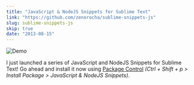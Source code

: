 ```yaml
---
title: "JavaScript & NodeJS Snippets for Sublime Text"
link: "https://github.com/zenorocha/sublime-snippets-js"
slug: sublime-snippets-js
skip: true
date: "2013-08-15"
---
```


<p><img src="http://zno.io/QopI/subime-snippet.gif" alt="Demo" style="padding: 0; border: none !important;"></p>

I just launched a series of JavaScript and NodeJS Snippets for Sublime Text!
Go ahead and install it now using [Package Control](https://sublime.wbond.net/)
_(Ctrl + Shift + p > Install Package > JavaScript & NodeJS Snippets)_.
